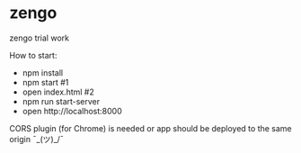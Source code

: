 # zengo
zengo trial work

How to start:
- npm install
- npm start
#1
- open index.html
#2
- npm run start-server
- open http://localhost:8000

CORS plugin (for Chrome) is needed or app should be deployed to the same origin ¯\_(ツ)_/¯
